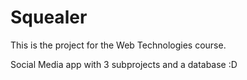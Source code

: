 # Squealer

This is the project for the Web Technologies course.

Social Media app with 3 subprojects and a database :D